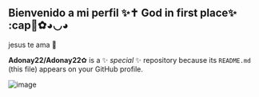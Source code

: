 ## Bienvenido a mi perfil  ✨✝️ God in first place✨ :cap🦛✿◕◡◕
jesus te ama  💟

**Adonay22/Adonay22**✿ is a ✨ _special_ ✨ repository because its `README.md` (this file) appears on your GitHub profile.


![image](https://media1.tenor.com/m/q2X-uyFfL4UAAAAd/capybara-orange.gif)
